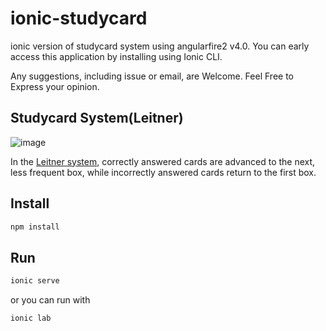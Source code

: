 # ionic-studycard
ionic version of studycard system using angularfire2 v4.0.
You can early access this application by installing using Ionic CLI.

Any suggestions, including issue or email, are Welcome.
Feel Free to Express your opinion.

## Studycard System(Leitner)
![image](https://upload.wikimedia.org/wikipedia/commons/thumb/8/82/Leitner_system_alternative.svg/440px-Leitner_system_alternative.svg.png)

In the [Leitner system](https://en.wikipedia.org/wiki/Leitner_system), correctly answered cards are advanced to the next, less frequent box, while incorrectly answered cards return to the first box.

## Install

```bash
npm install
```

## Run

```bash
ionic serve
```
or you can run with
```bash
ionic lab
```

